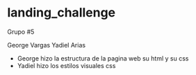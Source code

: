 # landing_challenge
Grupo #5

George Vargas
Yadiel Arias

- George hizo la estructura de la pagina web su html y su css
- Yadiel hizo los estilos visuales css